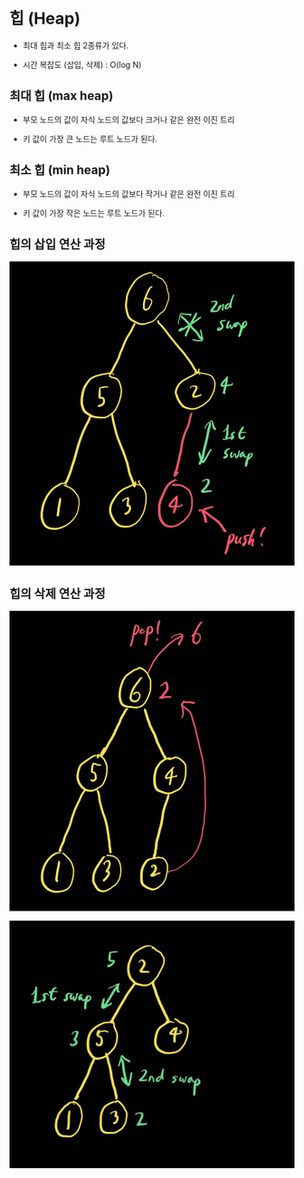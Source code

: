 # 힙 (Heap)

- 최대 힙과 최소 힙 2종류가 있다.

- 시간 복잡도 (삽입, 삭제) : O(log N)

## 최대 힙 (max heap)

- 부모 노드의 값이 자식 노드의 값보다 크거나 같은 완전 이진 트리

- 키 값이 가장 큰 노드는 루트 노드가 된다.

## 최소 힙 (min heap)

- 부모 노드의 값이 자식 노드의 값보다 작거나 같은 완전 이진 트리

- 키 값이 가장 작은 노드는 루트 노드가 된다.

## 힙의 삽입 연산 과정

![heap push](./img/heap_push.png)

## 힙의 삭제 연산 과정

![heap pop](./img/heap_pop.png)

![heap pop 2](./img/heap_pop2.png)
